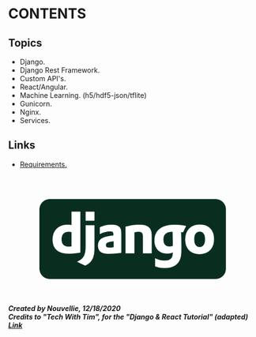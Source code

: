 # CONTENTS
## Topics

- Django.
- Django Rest Framework.
- Custom API's.
- React/Angular.
- Machine Learning. (h5/hdf5-json/tflite)
- Gunicorn.
- Nginx.
- Services. 

## Links

- [Requirements.](https://github.com/Nouvellie/django-js-ml/tree/main/project/requirements)


<br><br><p align="center">
  <img width="75%" height="75%" src="https://github.com/Nouvellie/django-js-ml/blob/main/project/media/img/django.svg" alt="Django JS ML">
</p>

<br><br>
***Created by Nouvellie, 12/18/2020***<br>
***Credits to "Tech With Tim", for the "Django & React Tutorial" (adapted) [Link](https://www.youtube.com/watch?v=JD-age0BPVo&list=PLzMcBGfZo4-kCLWnGmK0jUBmGLaJxvi4j&index=1)***